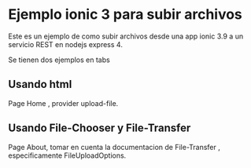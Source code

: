 # Ejemplo ionic 3 para subir archivos
Este es un ejemplo de como subir archivos desde una app ionic 3.9 a un servicio REST en nodejs express 4.

Se tienen dos ejemplos en tabs
## Usando html

Page Home , provider upload-file.

## Usando File-Chooser y File-Transfer

Page About, tomar en cuenta la documentacion de File-Transfer , especificamente  FileUploadOptions.

